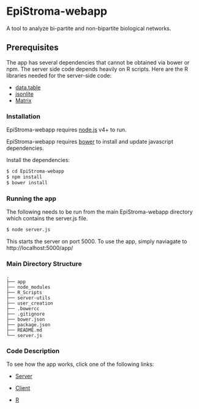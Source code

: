 # EpiStroma-webapp 

A tool to analyze bi-partite and non-bipartite biological networks.

## Prerequisites

The app has several dependencies that cannot be obtained via bower or npm.
The server side code depends heavily on R scripts. Here are the R libraries needed for the server-side code:
* [data.table]
* [jsonlite]
* [Matrix]

### Installation

EpiStroma-webapp requires [node.js](https://nodejs.org/) v4+ to run.

EpiStroma-webapp requires [bower](https://bower.io) to install and update javascript dependencies.

Install the dependencies:

```sh
$ cd EpiStroma-webapp
$ npm install
$ bower install
```

### Running the app

The following needs to be run from the main EpiStroma-webapp directory which contains the server.js file.

```sh
$ node server.js
```

This starts the server on port 5000. To use the app, simply naviagate to http://localhost:5000/app/

### Main Directory Structure
```
.
├── app
├── node_modules
├── R_Scripts
├── server-utils
├── user_creation
├── .bowercc
├── .gitignore
├── bower.json
├── package.json
├── README.md
└── server.js
```

### Code Description
To see how the app works, click one of the following links:
* [Server](docs/server.md)
* [Client](docs/client.md)
* [R](docs/r.md)


   [data.table]: <https://cran.r-project.org/web/packages/data.table/index.html>
   [jsonlite]: <https://cran.r-project.org/web/packages/jsonlite/index.html>
   [Matrix]: <https://cran.r-project.org/web/packages/Matrix/index.html>